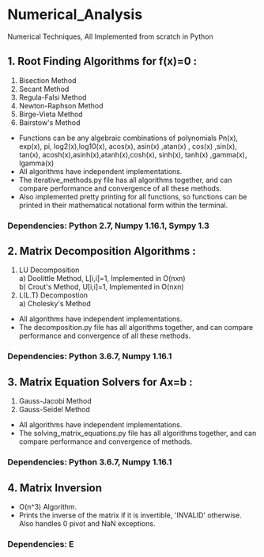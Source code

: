 # Numerical_Analysis

Numerical Techniques, All Implemented from scratch in Python

## 1. Root Finding Algorithms for f(x)=0 :  
  1. Bisection Method
  2. Secant Method
  3. Regula-Falsi Method
  4. Newton-Raphson Method
  5. Birge-Vieta Method
  6. Bairstow's Method

 - Functions can be any algebraic combinations of polynomials Pn(x), exp(x), pi, log2(x),log10(x), acos(x),	asin(x) ,atan(x) , cos(x) ,sin(x), tan(x), acosh(x),asinh(x),atanh(x),cosh(x), sinh(x), tanh(x) ,gamma(x), lgamma(x)  
 - All algorithms have independent implementations.
 - The iterative_methods.py file has all algorithms together, and can compare performance and convergence of all these methods. 
 - Also implemented pretty printing for all functions, so functions can be printed in their mathematical notational form within the terminal.
### Dependencies: Python 2.7, Numpy 1.16.1, Sympy 1.3

## 2. Matrix Decomposition Algorithms :   
  1.  LU Decomposition   
    a) Doolittle Method, L[i,i]=1, Implemented in O(nxn)   
    b) Crout's Method, U[i,i]=1, Implemented in O(nxn)   
  2.  L(L.T) Decompostion   
    a) Cholesky's Method
 - All algorithms have independent implementations.
 - The decomposition.py file has all algorithms together, and can compare performance and convergence of all these methods.
  ### Dependencies: Python 3.6.7, Numpy 1.16.1
  
## 3. Matrix Equation Solvers for Ax=b :
  1. Gauss-Jacobi Method
  2. Gauss-Seidel Method
 - All algorithms have independent implementations.
 - The solving_matrix_equations.py file has all algorithms together, and can compare performance and convergence of methods.
  ### Dependencies: Python 3.6.7, Numpy 1.16.1
  
## 4. Matrix Inversion
  - O(n^3) Algorithm.
  - Prints the inverse of the matrix if it is invertible, 'INVALID' otherwise. Also handles 0 pivot and NaN exceptions.
  ### Dependencies: E
